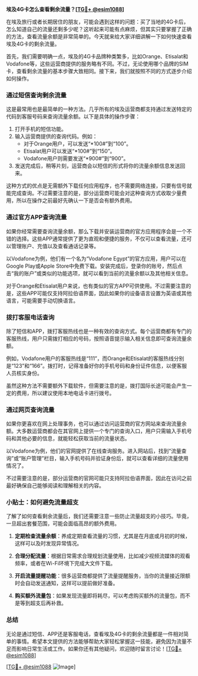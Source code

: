 **埃及4G卡怎么查看剩余流量？[[TG💪+ @esim1088](https://t.me/s/esim1088)]**

在埃及旅行或者长期居住的朋友，可能会遇到这样的问题：买了当地的4G卡后，怎么知道自己的流量还剩多少呢？这听起来可能有点麻烦，但其实只要掌握了正确的方法，查看流量余额是非常简单的。今天就来给大家详细讲解一下如何快速查看埃及4G卡的剩余流量。

首先，我们需要明确一点，埃及的4G卡品牌种类繁多，比如Orange、Etisalat和Vodafone等，这些运营商提供的服务略有不同。不过，无论使用哪个品牌的SIM卡，查看剩余流量的基本步骤大致相同。接下来，我们就按照不同的方式逐步介绍如何操作。

### **通过短信查询剩余流量**

这是最常用也是最简单的一种方法。几乎所有的埃及运营商都支持通过发送特定的代码到客服号码来查询流量余额。以下是具体的操作步骤：

1. 打开手机的短信功能。
2. 输入运营商提供的查询代码。例如：
   - 对于Orange用户，可以发送“*100#”到“100”。
   - Etisalat用户可以发送“*100#”到“150”。
   - Vodafone用户则需要发送“*900#”到“900”。
3. 发送完成后，稍等片刻，运营商会以短信的形式将你的流量余额信息发送回来。

这种方式的优点是无需额外下载任何应用程序，也不需要网络连接，只要有信号就能完成查询。不过需要注意的是，部分运营商可能会对这种查询方式收取少量费用，所以在操作之前最好先确认一下是否会有额外费用。

### **通过官方APP查询流量**

如果你经常需要查询流量余额，那么下载并安装运营商的官方应用程序会是一个不错的选择。这些APP通常提供了更为直观和便捷的服务，不仅可以查看流量，还可以管理账户、充值以及查看通话记录等。

以Vodafone为例，他们有一个名为“Vodafone Egypt”的官方应用，用户可以在Google Play或Apple Store中免费下载。安装完成后，登录你的账号，然后点击“我的账户”或类似的功能选项，就可以看到当前的流量余额以及其他相关信息。

对于Orange和Etisalat用户来说，也有类似的官方APP可供使用。不过需要注意的是，这些APP可能仅支持阿拉伯语界面，因此如果你的设备语言设置为英语或其他语言，可能需要手动切换语言。

### **拨打客服电话查询**

除了短信和APP，拨打客服热线也是一种有效的查询方式。每个运营商都有专门的客服热线，用户只需拨打相应的号码，按照语音提示输入相关信息即可查询流量余额。

例如，Vodafone用户的客服热线是“111”，而Orange和Etisalat的客服热线分别是“123”和“166”。拨打时，记得准备好你的手机号码和身份证件信息，以便客服人员核实身份。

虽然这种方法不需要额外下载软件，但需要注意的是，拨打国际长途可能会产生一定的费用，所以建议使用本地电话卡进行拨号。

### **通过网页查询流量**

如果你更喜欢在网上处理事务，也可以通过访问运营商的官方网站来查询流量余额。大多数运营商都会在其官网上提供一个专门的查询入口，用户只需输入手机号码和其他必要的信息，就能轻松获取当前的流量状态。

以Vodafone为例，他们的官网提供了在线查询服务。进入网站后，找到“流量查询”或“账户管理”栏目，输入手机号码并验证身份后，就可以查看详细的流量使用情况了。

不过需要注意的是，部分运营商的官网可能只支持阿拉伯语界面，因此在访问之前最好确保自己能够阅读和理解相关的内容。

### **小贴士：如何避免流量超支**

了解了如何查看剩余流量后，我们还需要注意一些防止流量超支的小技巧。毕竟，一旦超出套餐范围，可能会面临高昂的额外费用。

1. **定期检查流量余额**：养成定期查看流量的习惯，尤其是在月底或月初的时候，这样可以及时发现异常情况。
   
2. **合理分配流量**：根据日常需求合理规划流量使用，比如减少视频流媒体的观看频率，或者在Wi-Fi环境下完成大文件下载。

3. **开启流量提醒功能**：很多运营商都提供了流量提醒服务，当你的流量接近限额时会自动发送通知，这样可以提前做好准备。

4. **购买额外流量包**：如果发现流量即将耗尽，可以考虑购买额外的流量包，而不是等到超支后再补救。

### **总结**

无论是通过短信、APP还是客服电话，查看埃及4G卡的剩余流量都是一件相对简单的事情。希望本文提供的方法能够帮助大家轻松掌握这一技能，避免因为流量不足而影响日常生活或工作。如果你还有其他疑问，欢迎随时留言讨论！[[TG💪+ @esim1088](https://t.me/s/esim1088)]

[[TG💪+ @esim1088](https://t.me/s/esim1088) ![Image](https://i.postimg.cc/4NQfJmqS/Snipaste-2025-05-13-00-14-12.png)]